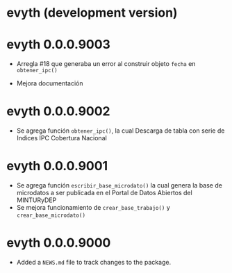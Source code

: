 # evyth (development version)

# evyth 0.0.0.9003

* Arregla #18 que generaba un error al construir objeto `fecha` en `obtener_ipc()`

* Mejora documentación

# evyth 0.0.0.9002

* Se agrega función `obtener_ipc()`, la cual Descarga de tabla con serie de Indices IPC Cobertura Nacional

# evyth 0.0.0.9001

* Se agrega función `escribir_base_microdato()` la cual genera la base de microdatos a ser publicada en el Portal de Datos Abiertos del MINTURyDEP
* Se mejora funcionamiento de `crear_base_trabajo()` y `crear_base_microdato()`

# evyth 0.0.0.9000

* Added a `NEWS.md` file to track changes to the package.
